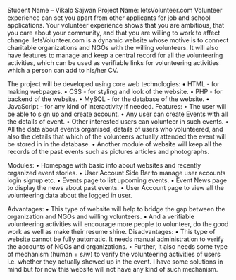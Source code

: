 Student Name – Vikalp Sajwan
Project Name: letsVolunteer.com
Volunteer experience can set you apart from other applicants for job and school applications. Your volunteer experience shows that you are ambitious, that you care about your community, and that you are willing to work to affect change.
letsVolunteer.com is a dynamic website whose motive is to connect charitable organizations and NGOs with the willing volunteers. It will also have features to manage and keep a central record for all the volunteering activities, which can be used as verifiable links for volunteering activities which a person can add to his/her CV.

The project will be developed using core web technologies:
•	HTML - for making webpages.
•	CSS - for styling and look of the website.
•	PHP - for backend of the website.
•	MySQL - for the database of the website.
•	JavaScript - for any kind of interactivity if needed.
Features:
•	The user will be able to sign up and create account.
•	Any user can create Events with all the details of event.
•	Other interested users can volunteer in such events.
•	All the data about events organised, details of users who volunteered, and also the details that which of the volunteers actually attended the event will be stored in in the database.
•	Another module of website will keep all the records of the past events such as pictures articles and photographs.


Modules:
•	Homepage with basic info about websites and recently organized event stories.
•	User Account Side Bar to manage user accounts login signup etc.
•	Events page to list upcoming events.
•	Event News page to display the news about past events.
•	User Account page to view all the volunteering data about the logged in user.

Advantages:
•	This type of website will help to bridge the gap between the organization and NGOs and willing volunteers.
•	And a verifiable volunteering activities will encourage more people to volunteer, do the good work as well as make their resume shine.
Disadvantages: 
•	This type of website cannot be fully automatic. It needs manual administration to verify the accounts of NGOs and organizations.
•	Further, it also needs some type of mechanism (human + s/w) to verify the volunteering activities of users i.e. whether they actually showed up in the event. I have some solutions in mind but for now this website will not have any kind of such mechanism.

